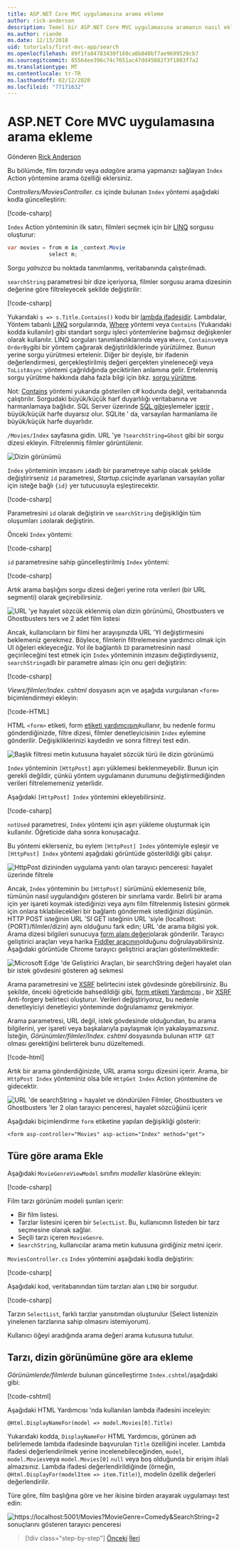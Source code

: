 ```yaml
---
title: ASP.NET Core MVC uygulamasına arama ekleme
author: rick-anderson
description: Temel bir ASP.NET Core MVC uygulamasına aramanın nasıl ekleneceğini gösterir
ms.author: riande
ms.date: 12/13/2018
uid: tutorials/first-mvc-app/search
ms.openlocfilehash: 89f1fa84783430f160ca0b840bf7ae9699520cb7
ms.sourcegitcommit: 85564ee396c74c7651ac47dd45082f3f1803f7a2
ms.translationtype: MT
ms.contentlocale: tr-TR
ms.lasthandoff: 02/12/2020
ms.locfileid: "77171632"
---
```

# <a name="add-search-to-an-aspnet-core-mvc-app"></a>ASP.NET Core MVC uygulamasına arama ekleme

Gönderen [Rick Anderson](https://twitter.com/RickAndMSFT)

Bu bölümde, film *tarzında* veya *ada*göre arama yapmanızı sağlayan `Index` Action yöntemine arama özelliği eklersiniz.

*Controllers/MoviesController. cs* içinde bulunan `Index` yöntemi aşağıdaki kodla güncelleştirin:

[!code-csharp[](~/tutorials/first-mvc-app/start-mvc/sample/MvcMovie/Controllers/MoviesController.cs?name=snippet_1stSearch)]

`Index` Action yönteminin ilk satırı, filmleri seçmek için bir [LINQ](/dotnet/standard/using-linq) sorgusu oluşturur:

```csharp
var movies = from m in _context.Movie
             select m;
```

Sorgu *yalnızca* bu noktada tanımlanmış, veritabanında çalıştırılmadı.

`searchString` parametresi bir dize içeriyorsa, filmler sorgusu arama dizesinin değerine göre filtreleyecek şekilde değiştirilir:

[!code-csharp[](~/tutorials/first-mvc-app/start-mvc/sample/MvcMovie/Controllers/MoviesController.cs?name=snippet_SearchNull2)]

Yukarıdaki `s => s.Title.Contains()` kodu bir [lambda ifadesidir](/dotnet/csharp/programming-guide/statements-expressions-operators/lambda-expressions). Lambdalar, Yöntem tabanlı [LINQ](/dotnet/standard/using-linq) sorgularında, [Where](/dotnet/api/system.linq.enumerable.where) yöntemi veya `Contains` (Yukarıdaki kodda kullanılır) gibi standart sorgu işleci yöntemlerine bağımsız değişkenler olarak kullanılır. LINQ sorguları tanımlandıklarında veya `Where`, `Contains`veya `OrderBy`gibi bir yöntem çağırarak değiştirildiklerinde yürütülmez. Bunun yerine sorgu yürütmesi ertelenir.  Diğer bir deyişle, bir ifadenin değerlendirmesi, gerçekleştirilmiş değeri gerçekten yineleneceği veya `ToListAsync` yöntemi çağrıldığında geciktirilen anlamına gelir. Ertelenmiş sorgu yürütme hakkında daha fazla bilgi için bkz. [sorgu yürütme](/dotnet/framework/data/adonet/ef/language-reference/query-execution).

Not: [Contains](/dotnet/api/system.data.objects.dataclasses.entitycollection-1.contains) yöntemi yukarıda gösterilen c# kodunda değil, veritabanında çalıştırılır. Sorgudaki büyük/küçük harf duyarlılığı veritabanına ve harmanlamaya bağlıdır. SQL Server üzerinde [SQL gibi](/sql/t-sql/language-elements/like-transact-sql)eşlemeler [içerir](/dotnet/api/system.data.objects.dataclasses.entitycollection-1.contains) , büyük/küçük harfe duyarsız olur. SQLite ' da, varsayılan harmanlama ile büyük/küçük harfe duyarlıdır.

`/Movies/Index` sayfasına gidin. URL 'ye `?searchString=Ghost` gibi bir sorgu dizesi ekleyin. Filtrelenmiş filmler görüntülenir.

![Dizin görünümü](~/tutorials/first-mvc-app/search/_static/ghost.png)

`Index` yönteminin imzasını `id`adlı bir parametreye sahip olacak şekilde değiştirirseniz `id` parametresi, *Startup.cs*içinde ayarlanan varsayılan yollar için isteğe bağlı `{id}` yer tutucusuyla eşleştirecektir.

[!code-csharp[](~/tutorials/first-mvc-app/start-mvc/sample/MvcMovie/Startup.cs?highlight=5&name=snippet_1)]

Parametresini `id` olarak değiştirin ve `searchString` değişikliğin tüm oluşumları `id`olarak değiştirin.

Önceki `Index` yöntemi:

[!code-csharp[](~/tutorials/first-mvc-app/start-mvc/sample/MvcMovie/Controllers/MoviesController.cs?highlight=1,6,8&name=snippet_1stSearch)]

`id` parametresine sahip güncelleştirilmiş `Index` yöntemi:

[!code-csharp[](~/tutorials/first-mvc-app/start-mvc/sample/MvcMovie/Controllers/MoviesController.cs?highlight=1,6,8&name=snippet_SearchID)]

Artık arama başlığını sorgu dizesi değeri yerine rota verileri (bir URL segmenti) olarak geçirebilirsiniz.

![URL 'ye hayalet sözcük eklenmiş olan dizin görünümü, Ghostbusters ve Ghostbusters ters ve 2 adet film listesi](~/tutorials/first-mvc-app/search/_static/g2.png)

Ancak, kullanıcıların bir filmi her arayışınızda URL 'YI değiştirmesini beklemeniz gerekmez. Böylece, filmlerin filtrelemesine yardımcı olmak için UI öğeleri ekleyeceğiz. Yol ile bağlantılı `ID` parametresinin nasıl geçirileceğini test etmek için `Index` yönteminin imzasını değiştirdiyseniz, `searchString`adlı bir parametre alması için onu geri değiştirin:

[!code-csharp[](~/tutorials/first-mvc-app/start-mvc/sample/MvcMovie/Controllers/MoviesController.cs?highlight=1,6,8&name=snippet_1stSearch)]

*Views/filmler/Index. cshtml* dosyasını açın ve aşağıda vurgulanan `<form>` biçimlendirmeyi ekleyin:

[!code-HTML[](~/tutorials/first-mvc-app/start-mvc/sample/MvcMovie/Views/Movies/IndexForm1.cshtml?highlight=10-16&range=4-21)]

HTML `<form>` etiketi, form [etiketi yardımcısını](xref:mvc/views/working-with-forms)kullanır, bu nedenle formu gönderdiğinizde, filtre dizesi, filmler denetleyicisinin `Index` eylemine gönderilir. Değişikliklerinizi kaydedin ve sonra filtreyi test edin.

![Başlık filtresi metin kutusuna hayalet sözcük türü ile dizin görünümü](~/tutorials/first-mvc-app/search/_static/filter.png)

`Index` yönteminin `[HttpPost]` aşırı yüklemesi beklenmeyebilir. Bunun için gerekli değildir, çünkü yöntem uygulamanın durumunu değiştirmediğinden verileri filtrelememeniz yeterlidir.

Aşağıdaki `[HttpPost] Index` yöntemini ekleyebilirsiniz.

[!code-csharp[](~/tutorials/first-mvc-app/start-mvc/sample/MvcMovie/Controllers/MoviesController.cs?highlight=1&name=snippet_SearchPost)]

`notUsed` parametresi, `Index` yöntemi için aşırı yükleme oluşturmak için kullanılır. Öğreticide daha sonra konuşacağız.

Bu yöntemi eklerseniz, bu eylem `[HttpPost] Index` yöntemiyle eşleşir ve `[HttpPost] Index` yöntemi aşağıdaki görüntüde gösterildiği gibi çalışır.

![HttpPost dizininden uygulama yanıtı olan tarayıcı penceresi: hayalet üzerinde filtrele](~/tutorials/first-mvc-app/search/_static/fo.png)

Ancak, `Index` yönteminin bu `[HttpPost]` sürümünü eklemeseniz bile, tümünün nasıl uygulandığını gösteren bir sınırlama vardır. Belirli bir arama için yer işareti koymak istediğinizi veya aynı film filtrelenmiş listesini görmek için onlara tıklabilecekleri bir bağlantı göndermek istediğinizi düşünün. HTTP POST isteğinin URL 'SI GET isteğinin URL 'siyle (localhost: {PORT}/filmler/dizin) aynı olduğunu fark edin; URL 'de arama bilgisi yok. Arama dizesi bilgileri sunucuya [form alanı değeri](https://developer.mozilla.org/docs/Learn/HTML/Forms/Sending_and_retrieving_form_data)olarak gönderilir. Tarayıcı geliştirici araçları veya harika [Fiddler aracının](https://www.telerik.com/fiddler)olduğunu doğrulayabilirsiniz. Aşağıdaki görüntüde Chrome tarayıcı geliştirici araçları gösterilmektedir:

![Microsoft Edge 'de Geliştirici Araçları, bir searchString değeri hayalet olan bir istek gövdesini gösteren ağ sekmesi](~/tutorials/first-mvc-app/search/_static/f12_rb.png)

Arama parametresini ve [XSRF](xref:security/anti-request-forgery) belirtecini istek gövdesinde görebilirsiniz. Bu şekilde, önceki öğreticide bahsedildiği gibi, [form etiketi Yardımcısı](xref:mvc/views/working-with-forms) , bir [XSRF](xref:security/anti-request-forgery) Anti-forgery belirteci oluşturur. Verileri değiştiriyoruz, bu nedenle denetleyiciyi denetleyici yönteminde doğrulamamız gerekmiyor.

Arama parametresi, URL değil, istek gövdesinde olduğundan, bu arama bilgilerini, yer işareti veya başkalarıyla paylaşmak için yakalayamazsınız. İsteğin, *Görünümler/filmler/Index. cshtml* dosyasında bulunan `HTTP GET` olması gerektiğini belirterek bunu düzeltemedi.

[!code-html[](~/tutorials/first-mvc-app/start-mvc/sample/MvcMovie22/Views/Movies/IndexGet.cshtml?highlight=12&range=1-23)]

Artık bir arama gönderdiğinizde, URL arama sorgu dizesini içerir. Arama, bir `HttpPost Index` yönteminiz olsa bile `HttpGet Index` Action yöntemine de gidecektir.

![URL 'de searchString = hayalet ve döndürülen Filmler, Ghostbusters ve Ghostbusters 'ler 2 olan tarayıcı penceresi, hayalet sözcüğünü içerir](~/tutorials/first-mvc-app/search/_static/search_get.png)

Aşağıdaki biçimlendirme `form` etiketine yapılan değişikliği gösterir:

```cshtml
<form asp-controller="Movies" asp-action="Index" method="get">
```

## <a name="add-search-by-genre"></a>Türe göre arama Ekle

Aşağıdaki `MovieGenreViewModel` sınıfını *modeller* klasörüne ekleyin:

[!code-csharp[](~/tutorials/first-mvc-app/start-mvc/sample/MvcMovie/Models/MovieGenreViewModel.cs)]

Film tarzı görünüm modeli şunları içerir:

* Bir film listesi.
* Tarzlar listesini içeren bir `SelectList`. Bu, kullanıcının listeden bir tarz seçmesine olanak sağlar.
* Seçili tarzı içeren `MovieGenre`.
* `SearchString`, kullanıcılar arama metin kutusuna girdiğiniz metni içerir.

`MoviesController.cs` `Index` yöntemini aşağıdaki kodla değiştirin:

[!code-csharp[](~/tutorials/first-mvc-app/start-mvc/sample/MvcMovie22/Controllers/MoviesController.cs?name=snippet_SearchGenre)]

Aşağıdaki kod, veritabanından tüm tarzları alan `LINQ` bir sorgudur.

[!code-csharp[](~/tutorials/first-mvc-app/start-mvc/sample/MvcMovie22/Controllers/MoviesController.cs?name=snippet_LINQ)]

Tarzın `SelectList`, farklı tarzlar yansıtımdan oluşturulur (Select listenizin yinelenen tarzlarına sahip olmasını istemiyorum).

Kullanıcı öğeyi aradığında arama değeri arama kutusuna tutulur.

## <a name="add-search-by-genre-to-the-index-view"></a>Tarzı, dizin görünümüne göre ara ekleme

*Görünümlerde/filmlerde* bulunan güncelleştirme `Index.cshtml`/aşağıdaki gibi:

[!code-cshtml[](~/tutorials/first-mvc-app/start-mvc/sample/MvcMovie22/Views/Movies/IndexFormGenreNoRating.cshtml?highlight=1,15,16,17,19,28,31,34,37,43)]

Aşağıdaki HTML Yardımcısı 'nda kullanılan lambda ifadesini inceleyin:

`@Html.DisplayNameFor(model => model.Movies[0].Title)`

Yukarıdaki kodda, `DisplayNameFor` HTML Yardımcısı, görünen adı belirlemede lambda ifadesinde başvurulan `Title` özelliğini inceler. Lambda ifadesi değerlendirilmek yerine incelenebileceğinden, `model`, `model.Movies`veya `model.Movies[0]` `null` veya boş olduğunda bir erişim ihlali almazsınız. Lambda ifadesi değerlendirildiğinde (örneğin, `@Html.DisplayFor(modelItem => item.Title)`), modelin özellik değerleri değerlendirilir.

Türe göre, film başlığına göre ve her ikisine birden arayarak uygulamayı test edin:

![https://localhost:5001/Movies?MovieGenre=Comedy&SearchString=2 sonuçlarını gösteren tarayıcı penceresi](~/tutorials/first-mvc-app/search/_static/s2.png)

> [!div class="step-by-step"]
> [Önceki](controller-methods-views.md)
> [İleri](new-field.md)

